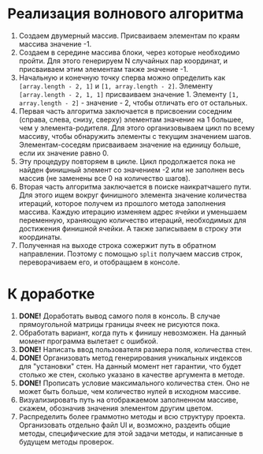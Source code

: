 # Реализация волнового алгоритма
1. Создаем двумерный массив. Присваиваем элементам по краям массива значение -1.
2. Создаем в середине массива блоки, через которые необходимо пройти. Для этого генерируем N случайных пар координат, и присваиваем этим элементам также значение -1.
3. Начальную и конечную точку сперва можно определить как `[array.length - 2, 1]` и `[1, array.length - 2]`. Элементу `[array.length - 2, 1, 1]` присваиваем значение 1. Элементу `[1, array.length - 2]` - значение - 2, чтобы отличать его от остальных.
4. Первая часть алгоритма заключается в присвоении соседним (справа, слева, снизу, сверху) элементам значение на 1 большее, чем у элемента-родителя. Для этого организовываем цикл по всему массиву, чтобы обнаружить элементы с текущим значением шагов. Элементам-соседям присваиваем значение на единицу больше, если их значение равно 0.
5. Эту процедуру повторяем в цикле. Цикл продолжается пока не найден финишный элемент со значением -2 или не заполнен весь массив (не заменены все 0 на количество шагов).
6. Вторая часть алгоритма заключается в поиске наикратчашего пути. Для этого ищем вокруг финишного элемента значение количества итераций, которое получем из прошлого метода заполнения массива. Каждую итерацию изменяем адрес ячейки и уменьшаем переменную, храняющую количество итераций, необходимых для достижения финишной ячейки. А также записываем в строку эти координаты.
7. Полученная на выходе строка сожержит путь в обратном направлении. Поэтому с помощью `split` получаем массив строк, переворачиваем его, и отобращаем в консоле.

# К доработке
1. **DONE!** Доработать вывод самого поля в консоль. В случае прямоугольной матрицы границы ячеек не рисуются пока.
2. Обработать вариант, когда путь к финишу невозможен. На данный момент программа вылетает с ошибкой.
3. **DONE!** Написать ввод пользователя размера поля, количества стен.
4. **DONE!** Организовать метод генерирования уникальных индексов для "установки" стен. На данный момент нет гарантии, что будет столько же стен, сколько указано в качестве аргумента в методе.
5. **DONE!** Прописать условие максимального количества стен. Оно не может быть больше, чем количество нулей в исходном массиве.
6. Визуализировать путь на отображаемом заполненном массиве, скажем, обозначив значения элементом другим цветом.
7. Распределить более граммотно методы и всю структуру проекта. Организовать отдельно файл UI и, возможно, раздеить общие методы, специфические для этой задачи методы, и написанные в будущем методы проверок.